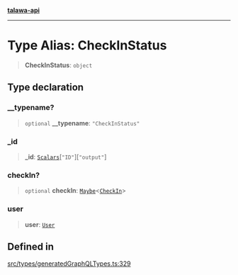 [**talawa-api**](../../../README.md)

***

# Type Alias: CheckInStatus

> **CheckInStatus**: `object`

## Type declaration

### \_\_typename?

> `optional` **\_\_typename**: `"CheckInStatus"`

### \_id

> **\_id**: [`Scalars`](Scalars.md)\[`"ID"`\]\[`"output"`\]

### checkIn?

> `optional` **checkIn**: [`Maybe`](Maybe.md)\<[`CheckIn`](CheckIn.md)\>

### user

> **user**: [`User`](User.md)

## Defined in

[src/types/generatedGraphQLTypes.ts:329](https://github.com/Suyash878/talawa-api/blob/b5a9d8b4a1ea678a3d6f5b710b3721f91a3052fc/src/types/generatedGraphQLTypes.ts#L329)
